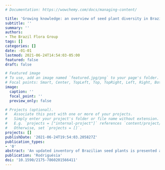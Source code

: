 ```yaml
---
# Documentation: https://wowchemy.com/docs/managing-content/

title: 'Growing knowledge: an overview of seed plant diversity in Brazil'
subtitle: ''
summary: ''
authors:
- The Brazil Flora Group
tags: []
categories: []
date: -01-01
lastmod: 2021-06-24T14:54:03-05:00
featured: false
draft: false

# Featured image
# To use, add an image named `featured.jpg/png` to your page's folder.
# Focal points: Smart, Center, TopLeft, Top, TopRight, Left, Right, BottomLeft, Bottom, BottomRight.
image:
  caption: ''
  focal_point: ''
  preview_only: false

# Projects (optional).
#   Associate this post with one or more of your projects.
#   Simply enter your project's folder or file name without extension.
#   E.g. `projects = ["internal-project"]` references `content/project/deep-learning/index.md`.
#   Otherwise, set `projects = []`.
projects: []
publishDate: '2021-06-24T19:54:03.205827Z'
publication_types:
- '0'
abstract: 'An updated inventory of Brazilian seed plants is presented and offers important insights into the country’s biodiversity. This work started in 2010, with the publication of the Plants and Fungi Catalogue, and has been updated since by more than 430 specialists working online. Brazil is home to 32,086 native Angiosperms and 23 native Gymnosperms, showing an increase of 3% in its species richness in relation to 2010. The Amazon Rainforest is the richest Brazilian biome for Gymnosperms, while the Atlantic Rainforest is the richest one for Angiosperms. There was a considerable increment in the number of species and endemism rates for biomes, except for the Amazon that showed a decrease of 2.5% of recorded endemics. However, well over half of Brazillian seed plant species (57.4%) is endemic to this territory. The proportion of life-forms varies among different biomes: trees are more expressive in the Amazon and Atlantic Rainforest biomes while herbs predominate in the Pampa, and lianas are more expressive in the Amazon, Atlantic Rainforest, and Pantanal. This compilation serves not only to quantify Brazilian biodiversity, but also to highlight areas where there information is lacking and to provide a framework for the challenge faced in conserving Brazil’s unique and diverse flora.'
publication: 'Rodriguésia'
doi: '10.1590/2175-7860201566411'
---
```

